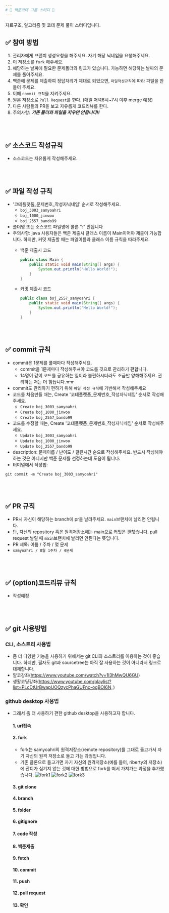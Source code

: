 ```yaml
---
# 💯 백준코테 그룹 스터디 📝
---
```

자료구조, 알고리즘 및 코테 문제 풀이 스터디입니다.

## ✅ 참여 방법
1. 관리자에게 브랜치 생성요청을 해주세요. 자기 해당 닉네임을 요청해주세요.
2. 이 저장소를 `fork` 해주세요.
3. 해당하는 날짜에 필요한 문제폴더와 링크가 있습니다. 가능하면 해당하는 날짜의 문제를 풀어주세요.
4. 백준에 문제를 제출하여 정답처리가 제대로 되었으면, ```파일작성규칙```에 따라 파일을 만들어 주세요.
4. 이때 `commit 규칙`을 지켜주세요.
5. 원본 저장소로 `Pull Request`를 한다. (매일 저녁6시~7시 이후 merge 예정)
6. 다른 사람들의 PR을 보고 자유롭게 코드리뷰를 한다.
7. 주의사항: ***기존 폴더와 파일을 지우면 안됩니다!!***


<br />
<br />

## ✅ 소스코드 작성규칙
- 소스코드는 자유롭게 작성해주세요.

<br />
<br />

## ✅ 파일 작성 규칙
- '코테플랫폼_문제번호_작성자닉네임' 순서로 작성해주세요.
  - `boj_3003_samyoahri`
  - `boj_1000_jinwoo`
  - `boj_2557_bando99`
- 폴더명 또는 소스코드 파일명에 콜론 ":" 안됩니다
- 주의사항: java 사용자들은 백준 제출시 클래스 이름이 Main이어야 제출이 가능합니다. 하지만, 커밋 제출할 때는 파일이름과 클래스 이름 규칙을 따라주세요.
  - 백준 제출시 코드
    ```java
    public class Main {
        public static void main(String[] args) {
            System.out.println("Hello World!");
        }
    }
    ```
    
  - 커밋 제출시 코드
    ```java
    public class boj_2557_samyoahri {
        public static void main(String[] args) {
            System.out.println("Hello World!");
        }
    }
    ```
<br />
<br />

## ✅ commit 규칙
- commit은 1문제를 풀때마다 작성해주세요.
  - commit을 1문제마다 작성해주셔야 코드를 깃으로 관리하기 편합니다.
  - 14명이 같이 코드를 공유하는 일이라 불편하시더라도 조금만 양해해주세요. 관리하는 저는 더 힘듭니다.ㅠㅠ
- commit도 관리하기 편하기 위해 `파일 작성 규칙`에 기반해서 작성해주세요
- 코드를 처음만들 때는, Create '코테플랫폼_문제번호_작성자닉네임' 순서로 작성해주세요.
  - `Create boj_3003_samyoahri`
  - `Create boj_1000_jinwoo`
  - `Create boj_2557_bando99`
- 코드를 수정할 때는, Create '코테플랫폼_문제번호_작성자닉네임' 순서로 작성해주세요.
  - `Update boj_3003_samyoahri`
  - `Update boj_1000_jinwoo`
  - `Update boj_2557_bando99`
- description: 문제이름 / 난이도 / 걸린시간 순으로 작성해주세요. 반드시 작성해야하는 것은 아니지만 백준 문제를 선정하는데 도움이 됩니다.
- 터미널에서 작성법: 
```
git commit -m "Create boj_3003_samyoahri"
```

<br />
<br />

## ✅ PR 규칙
- PR시 자신이 해당하는 branch에 pr을 날려주세요. `main`브랜치에 날리면 안됩니다.
- 단, 자신의 repository 혹은 원격저장소에는 main으로 커밋은 괜찮습니다. pull request 날릴 때 `main`브랜치에 날리면 안된다는 뜻입니다.
- PR 제목: 이름 / 주차 / 몇 문제
-  ```samyoahri / 8월 1주차 / 4문제 ```



<br />
<br />

## ✅ (option)코드리뷰 규칙
- 작성예정


<br />
<br />

## ✅ git 사용방법
### CLI, 소스트리 사용법
- 좀 더 다양한 기능을 사용하기 위해서는 git CLI와 소스트리를 이용하는 것이 좋습니다. 
하지만, 필자도 git과 sourcetree는 아직 잘 사용하는 것이 아니라서 링크로 대체합니다.
- 얄코강좌(https://www.youtube.com/watch?v=1I3hMwQU6GU)
- 생활코딩강좌(https://www.youtube.com/playlist?list=PLcDtUrBwapUOQzycPhaGUFnc-ogBOI6N_)
### github desktop 사용법
- 그래서 좀 더 사용하기 편한 github desktop을 사용하고자 합니다.
  #### 1. url접속
  #### 2. fork
  - fork는 samyoahri의 원격저장소(remote repository)를 그대로 들고가서 자기 자신의 원격 저장소로 들고 가는 과정입니다.
  - 기존 클론으로 들고가면 자기 자신의 원격저장소(예를 들어, riberty의 저장소)에 잔디가 심기지 않는 것에 대한 방법으로 fork를 떠서 가져가는 과정을 추가했습니다.
  ![fork1](https://user-images.githubusercontent.com/82167151/209756109-50691198-3b27-4ea8-8cc1-fc88a01dda05.png)
  ![fork2](https://user-images.githubusercontent.com/121100022/209756386-06f83fdd-aa39-4ea5-be38-d9734366e7ac.png)
  ![fork3](https://user-images.githubusercontent.com/121100022/209756410-b1be60f4-1857-405b-b33d-7f52361ce87c.png)
  #### 3. git clone
  #### 4. branch
  #### 5. folder
  #### 6. gitignore
  #### 7. code 작성
  #### 8. 백준제출
  #### 9. fetch
  #### 10. commit
  #### 11. push
  #### 12. pull request
  #### 13. 확인
